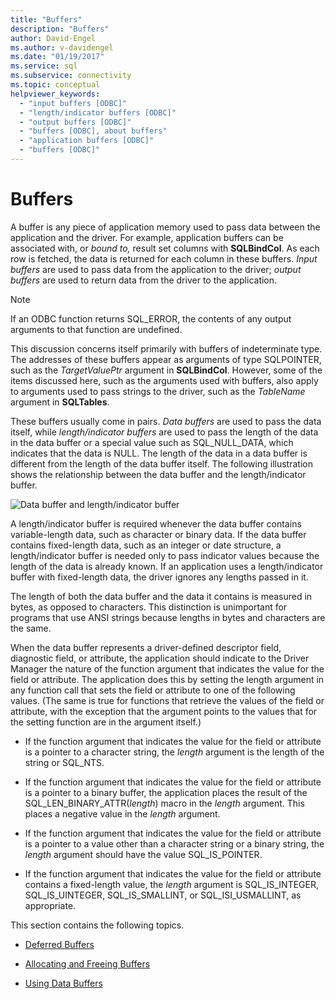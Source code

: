 ```yaml
---
title: "Buffers"
description: "Buffers"
author: David-Engel
ms.author: v-davidengel
ms.date: "01/19/2017"
ms.service: sql
ms.subservice: connectivity
ms.topic: conceptual
helpviewer_keywords:
  - "input buffers [ODBC]"
  - "length/indicator buffers [ODBC]"
  - "output buffers [ODBC]"
  - "buffers [ODBC], about buffers"
  - "application buffers [ODBC]"
  - "buffers [ODBC]"
---
```

# Buffers
A buffer is any piece of application memory used to pass data between the application and the driver. For example, application buffers can be associated with, or *bound to,* result set columns with **SQLBindCol**. As each row is fetched, the data is returned for each column in these buffers. *Input buffers* are used to pass data from the application to the driver; *output buffers* are used to return data from the driver to the application.  
  
> [!NOTE]  
>  If an ODBC function returns SQL_ERROR, the contents of any output arguments to that function are undefined.  
  
 This discussion concerns itself primarily with buffers of indeterminate type. The addresses of these buffers appear as arguments of type SQLPOINTER, such as the *TargetValuePtr* argument in **SQLBindCol**. However, some of the items discussed here, such as the arguments used with buffers, also apply to arguments used to pass strings to the driver, such as the *TableName* argument in **SQLTables**.  
  
 These buffers usually come in pairs. *Data buffers* are used to pass the data itself, while *length/indicator buffers* are used to pass the length of the data in the data buffer or a special value such as SQL_NULL_DATA, which indicates that the data is NULL. The length of the data in a data buffer is different from the length of the data buffer itself. The following illustration shows the relationship between the data buffer and the length/indicator buffer.  
  
 ![Data buffer and length&#47;indicator buffer](../../../odbc/reference/develop-app/media/pr09.gif "pr09")  
  
 A length/indicator buffer is required whenever the data buffer contains variable-length data, such as character or binary data. If the data buffer contains fixed-length data, such as an integer or date structure, a length/indicator buffer is needed only to pass indicator values because the length of the data is already known. If an application uses a length/indicator buffer with fixed-length data, the driver ignores any lengths passed in it.  
  
 The length of both the data buffer and the data it contains is measured in bytes, as opposed to characters. This distinction is unimportant for programs that use ANSI strings because lengths in bytes and characters are the same.  
  
 When the data buffer represents a driver-defined descriptor field, diagnostic field, or attribute, the application should indicate to the Driver Manager the nature of the function argument that indicates the value for the field or attribute. The application does this by setting the length argument in any function call that sets the field or attribute to one of the following values. (The same is true for functions that retrieve the values of the field or attribute, with the exception that the argument points to the values that for the setting function are in the argument itself.)  
  
-   If the function argument that indicates the value for the field or attribute is a pointer to a character string, the *length* argument is the length of the string or SQL_NTS.  
  
-   If the function argument that indicates the value for the field or attribute is a pointer to a binary buffer, the application places the result of the SQL_LEN_BINARY_ATTR(*length*) macro in the *length* argument. This places a negative value in the *length* argument.  
  
-   If the function argument that indicates the value for the field or attribute is a pointer to a value other than a character string or a binary string, the *length* argument should have the value SQL_IS_POINTER.  
  
-   If the function argument that indicates the value for the field or attribute contains a fixed-length value, the *length* argument is SQL_IS_INTEGER, SQL_IS_UINTEGER, SQL_IS_SMALLINT, or SQL_ISI_USMALLINT, as appropriate.  
  
 This section contains the following topics.  
  
-   [Deferred Buffers](../../../odbc/reference/develop-app/deferred-buffers.md)  
  
-   [Allocating and Freeing Buffers](../../../odbc/reference/develop-app/allocating-and-freeing-buffers.md)  
  
-   [Using Data Buffers](../../../odbc/reference/develop-app/using-data-buffers.md)
